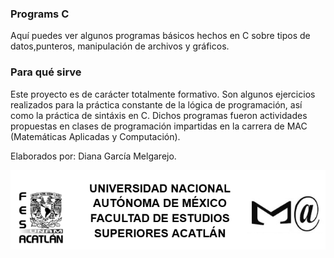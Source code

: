 ### Programs C
Aquí puedes ver algunos programas básicos hechos en C sobre tipos de datos,punteros, manipulación de archivos y gráficos.

### Para qué sirve
Este proyecto es de carácter totalmente formativo. Son algunos ejercicios realizados para la práctica constante de la lógica de programación, así como la práctica de sintáxis en C.
Dichos programas fueron actividades propuestas en clases de programación impartidas en la carrera de MAC (Matemáticas Aplicadas y Computación).

Elaborados por: Diana García Melgarejo.

![Logo del proyecto](Portada-MAC.png)
